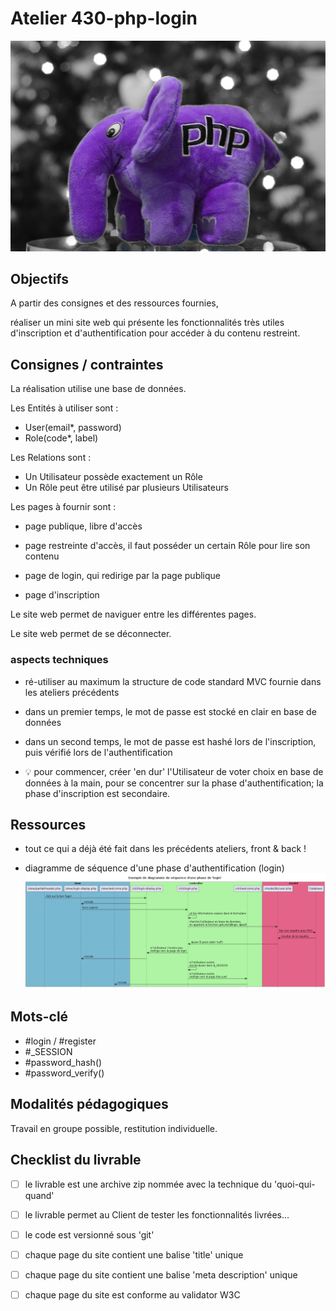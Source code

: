 # Atelier 430-php-login

![illustration](./readme-img.png)


## Objectifs

A partir des consignes et des ressources fournies,

réaliser un mini site web qui présente les fonctionnalités très utiles d'inscription et d'authentification pour accéder à du contenu restreint.


## Consignes / contraintes

La réalisation utilise une base de données.

Les Entités à utiliser sont :
- User(email*, password)
- Role(code*, label)

Les Relations sont :
- Un Utilisateur possède exactement un Rôle
- Un Rôle peut être utilisé par plusieurs Utilisateurs

Les pages à fournir sont :

- page publique, libre d'accès

- page restreinte d'accès, il faut posséder un certain Rôle pour lire son contenu

- page de login, qui redirige par la page publique

- page d'inscription

Le site web permet de naviguer entre les différentes pages.

Le site web permet de se déconnecter.


### aspects techniques

- ré-utiliser au maximum la structure de code standard MVC fournie dans les ateliers précédents

- dans un premier temps, le mot de passe est stocké en clair en base de données

- dans un second temps, le mot de passe est hashé lors de l'inscription, puis vérifié lors de l'authentification

- :bulb: pour commencer, créer 'en dur' l'Utilisateur de voter choix en base de données à la main, pour se concentrer sur la phase d'authentification; la phase d'inscription est secondaire.


## Ressources

- tout ce qui a déjà été fait dans les précédents ateliers, front & back !

- diagramme de séquence d'une phase d'authentification (login)
![Diagramme de sequence d'une phase de login](./readme-diagram-login.png)


## Mots-clé

- #login / #register
- #_SESSION
- #password_hash()
- #password_verify()


## Modalités pédagogiques

Travail en groupe possible, restitution individuelle.


## Checklist du livrable

- [ ] le livrable est une archive zip nommée avec la technique du 'quoi-qui-quand'
- [ ] le livrable permet au Client de tester  les fonctionnalités livrées...
- [ ] le code est versionné sous 'git'
- [ ] chaque page du site contient une balise 'title' unique
- [ ] chaque page du site contient une balise 'meta description' unique
- [ ] chaque page du site est conforme au validator W3C


